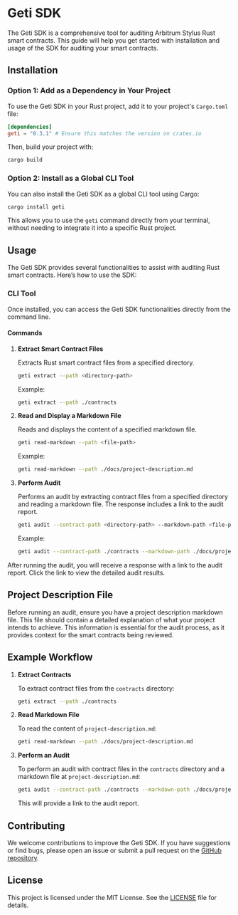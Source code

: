 
# Geti SDK

The Geti SDK is a comprehensive tool for auditing Arbitrum Stylus Rust smart contracts. This guide will help you get started with installation and usage of the SDK for auditing your smart contracts.

## Installation

### Option 1: Add as a Dependency in Your Project

To use the Geti SDK in your Rust project, add it to your project's `Cargo.toml` file:

```toml
[dependencies]
geti = "0.3.1" # Ensure this matches the version on crates.io
```

Then, build your project with:

```bash
cargo build
```

### Option 2: Install as a Global CLI Tool

You can also install the Geti SDK as a global CLI tool using Cargo:

```bash
cargo install geti
```

This allows you to use the `geti` command directly from your terminal, without needing to integrate it into a specific Rust project.

## Usage

The Geti SDK provides several functionalities to assist with auditing Rust smart contracts. Here’s how to use the SDK:

### CLI Tool

Once installed, you can access the Geti SDK functionalities directly from the command line.

#### Commands

1. **Extract Smart Contract Files**

   Extracts Rust smart contract files from a specified directory.

   ```bash
   geti extract --path <directory-path>
   ```

   Example:

   ```bash
   geti extract --path ./contracts
   ```

2. **Read and Display a Markdown File**

   Reads and displays the content of a specified markdown file.

   ```bash
   geti read-markdown --path <file-path>
   ```

   Example:

   ```bash
   geti read-markdown --path ./docs/project-description.md
   ```

3. **Perform Audit**

   Performs an audit by extracting contract files from a specified directory and reading a markdown file. The response includes a link to the audit report.

   ```bash
   geti audit --contract-path <directory-path> --markdown-path <file-path>
   ```

   Example:

   ```bash
   geti audit --contract-path ./contracts --markdown-path ./docs/project-description.md
   ```

After running the audit, you will receive a response with a link to the audit report. Click the link to view the detailed audit results.

## Project Description File

Before running an audit, ensure you have a project description markdown file. This file should contain a detailed explanation of what your project intends to achieve. This information is essential for the audit process, as it provides context for the smart contracts being reviewed.

## Example Workflow

1. **Extract Contracts**

   To extract contract files from the `contracts` directory:

   ```bash
   geti extract --path ./contracts
   ```

2. **Read Markdown File**

   To read the content of `project-description.md`:

   ```bash
   geti read-markdown --path ./docs/project-description.md
   ```

3. **Perform an Audit**

   To perform an audit with contract files in the `contracts` directory and a markdown file at `project-description.md`:

   ```bash
   geti audit --contract-path ./contracts --markdown-path ./docs/project-description.md
   ```

   This will provide a link to the audit report.

## Contributing

We welcome contributions to improve the Geti SDK. If you have suggestions or find bugs, please open an issue or submit a pull request on the [GitHub repository](https://github.com/getiAI).

## License

This project is licensed under the MIT License. See the [LICENSE](LICENSE) file for details.


